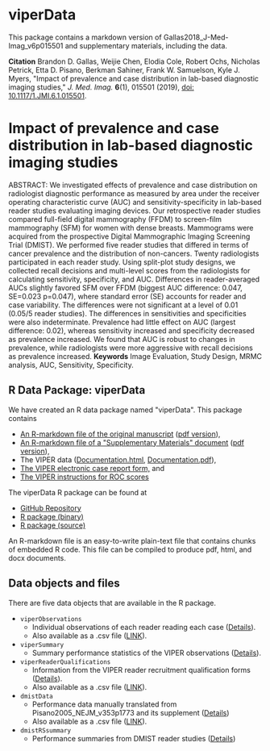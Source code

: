 # viperData
This package contains a markdown version of Gallas2018_J-Med-Imag_v6p015501 and supplementary materials, including the data.

**Citation** Brandon D. Gallas, Weijie Chen, Elodia Cole, Robert Ochs, Nicholas Petrick, Etta D. Pisano, Berkman Sahiner, Frank W. Samuelson, Kyle J. Myers, "Impact of prevalence and case distribution in lab-based diagnostic imaging studies," _J. Med. Imag._ **6**(1), 015501 (2019), [doi: 10.1117/1.JMI.6.1.015501](http://dx.doi.org/10.1117/1.JMI.6.1.015501).

# Impact of prevalence and case distribution in lab-based diagnostic imaging studies
ABSTRACT: We investigated effects of prevalence and case distribution on radiologist diagnostic performance as measured by area under the receiver operating characteristic curve (AUC) and sensitivity-specificity in lab-based reader studies evaluating imaging devices. Our retrospective reader studies compared full-field digital mammography (FFDM) to screen-film mammography (SFM) for women with dense breasts. Mammograms were acquired from the prospective Digital Mammographic Imaging Screening Trial (DMIST). We performed five reader studies that differed in terms of cancer prevalence and the distribution of non-cancers. Twenty radiologists participated in each reader study. Using split-plot study designs, we collected recall decisions and multi-level scores from the radiologists for calculating sensitivity, specificity, and AUC. Differences in reader-averaged AUCs slightly favored SFM over FFDM (biggest AUC difference: 0.047, SE=0.023 p=0.047), where standard error (SE) accounts for reader and case variability. The differences were not significant at a level of 0.01 (0.05/5 reader studies). The differences in sensitivities and specificities were also indeterminate. Prevalence had little effect on AUC (largest difference: 0.02), whereas sensitivity increased and specificity decreased as prevalence increased. We found that AUC is robust to changes in prevalence, while radiologists were more aggressive with recall decisions as prevalence increased.
**Keywords** Image Evaluation, Study Design, MRMC analysis, AUC, Sensitivity, Specificity.

## R Data Package: viperData

We have created an R data package named "viperData". This package contains
* [An R-markdown file of the original manuscript](https://github.com/DIDSR/iMRMC/raw/master/Rpackage/viperData/vignettes/viperPaper/VIPERpaper-JMI.Rmd) ([pdf version](https://github.com/DIDSR/iMRMC/blob/master/Rpackage/viperData/vignettes/viperPaper/VIPERpaper-JMI.pdf)),
* [An R-markdown file of a "Supplementary Materials" document](https://github.com/DIDSR/iMRMC/raw/master/Rpackage/viperData/vignettes/viperSupplementaryMaterials/viperSupplementaryMaterials.Rmd) ([pdf version](https://github.com/DIDSR/iMRMC/blob/master/Rpackage/viperData/vignettes/viperSupplementaryMaterials/viperSupplementaryMaterials.pdf)),
* The VIPER data ([Documentation.html](http://htmlpreview.github.com/?https://github.com/DIDSR/iMRMC/blob/master/Rpackage/viperData/man/00Index.html), [Documentation.pdf](https://github.com/DIDSR/iMRMC/blob/master/Rpackage/viperData/man/000viperDataDocumentation.pdf)),
* [The VIPER electronic case report form,](https://github.com/DIDSR/iMRMC/blob/gh-pages/000_resources/VIPER/eCRF-v4.pdf) and
* [The VIPER instructions for ROC scores](https://github.com/DIDSR/iMRMC/blob/gh-pages/000_resources/VIPER/VIPER%20instructions-scoring-v2.pdf)

The viperData R package can be found at
* [GitHub Repository](https://github.com/DIDSR/iMRMC/tree/master/Rpackage/viperData)
* [R package (binary)](https://github.com/DIDSR/iMRMC/raw/master/Rpackage/viperData_1.0.0.zip?raw=true)
* [R package (source)](https://github.com/DIDSR/iMRMC/raw/master/Rpackage/viperData_1.0.0.tar.gz?raw=true)

An R-markdown file is an easy-to-write plain-text file that contains chunks of embedded R code. This file can be compiled to produce pdf, html, and docx documents.

## Data objects and files

There are five data objects that are available in the R package.
* `viperObservations`
  * Individual observations of each reader reading each case ([Details](http://htmlpreview.github.com/?https://github.com/DIDSR/iMRMC/blob/master/Rpackage/viperData/man/viperObservations.html)).
  * Also available as a .csv file ([LINK](https://github.com/DIDSR/iMRMC/blob/master/Rpackage/viperData/data-raw/viperObs455.csv)).
* `viperSummary`
  * Summary performance statistics of the VIPER observations ([Details](http://htmlpreview.github.com/?https://github.com/DIDSR/iMRMC/blob/master/Rpackage/viperData/man/viperSummary.html)).
* `viperReaderQualifications`
  * Information from the VIPER reader recruitment qualification forms ([Details](http://htmlpreview.github.com/?https://github.com/DIDSR/iMRMC/blob/master/Rpackage/viperData/man/viperReaderQualifications.html)).
  * Also available as a .csv file ([LINK](https://github.com/DIDSR/iMRMC/blob/master/Rpackage/viperData/data-raw/viperReaderQualifications.csv)).
* `dmistData`
  * Performance data manually translated from Pisano2005_NEJM_v353p1773 and its supplement ([Details](http://htmlpreview.github.com/?https://github.com/DIDSR/iMRMC/blob/master/Rpackage/viperData/man/dmistData.html))
  * Also available as a .csv file ([LINK](https://github.com/DIDSR/iMRMC/blob/master/Rpackage/viperData/data-raw/dmistData.csv)).
* `dmistRSsummary`
  * Performance summaries from DMIST reader studies ([Details](http://htmlpreview.github.com/?https://github.com/DIDSR/iMRMC/blob/master/Rpackage/viperData/man/dmistRSsummary.html))
